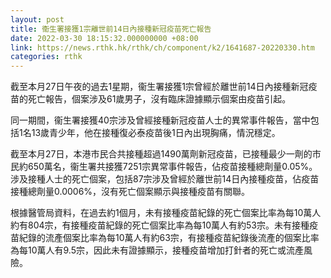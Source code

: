 ```yaml
---
layout: post
title: 衞生署接獲1宗離世前14日內接種新冠疫苗死亡報告
date: 2022-03-30 18:15:32.000000000 +08:00
link: https://news.rthk.hk/rthk/ch/component/k2/1641687-20220330.htm
categories: rthk
---
```


截至本月27日午夜的過去1星期，衞生署接獲1宗曾經於離世前14日內接種新冠疫苗的死亡報告，個案涉及61歲男子，沒有臨床證據顯示個案由疫苗引起。

同一期間，衞生署接獲40宗涉及曾經接種新冠疫苗人士的異常事件報告，當中包括1名13歲青少年，他在接種復必泰疫苗後1日內出現胸痛，情況穩定。
 
截至本月27日，本港市民合共接種超過1490萬劑新冠疫苗，已接種最少一劑的市民約650萬名，衞生署共接獲7251宗異常事件報告，佔疫苗接種總劑量0.05%。涉及接種人士的死亡個案，包括87宗涉及曾經於離世前14日內接種疫苗，佔疫苗接種總劑量0.0006%，沒有死亡個案顯示與接種疫苗有關聯。
 
根據醫管局資料，在過去約1個月，未有接種疫苗紀錄的死亡個案比率為每10萬人約有804宗，有接種疫苗紀錄的死亡個案比率為每10萬人有約53宗。未有接種疫苗紀錄的流產個案比率為每10萬人有約63宗，有接種疫苗紀錄後流產的個案比率為每10萬人有9.5宗，因此未有證據顯示，接種疫苗增加打針者的死亡或流產風險。
